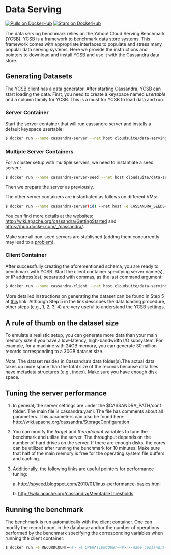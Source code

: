 # Data Serving

[![Pulls on DockerHub][dhpulls]][dhrepo] [![Stars on DockerHub][dhstars]][dhrepo]

The data serving benchmark relies on the Yahoo! Cloud Serving Benchmark (YCSB). YCSB is a framework to benchmark data store systems. This framework comes with appropriate interfaces to populate and stress many popular data serving systems. Here we provide the instructions and pointers to download and install YCSB and use it with the Cassandra data store.

## Generating Datasets

The YCSB client has a data generator. After starting Cassandra, YCSB can start loading the data. First, you need to create a keyspace named *usertable* and a column family for YCSB. This is a must for YCSB to load data and run.



### Server Container
Start the server container that will run cassandra server and installs a default keyspace usertable:

```bash
$ docker run --name cassandra-server --net host cloudsuite/data-serving:server
```
### Multiple Server Containers

For a cluster setup with multiple servers, we need to instantiate a seed server :

```bash
$ docker run --name cassandra-server-seed --net host cloudsuite/data-serving:server
```

Then we prepare the server as previously.

The other server containers are instantiated as follows on different VMs:

```bash
$ docker run --name cassandra-server(id) --net host -e CASSANDRA_SEEDS=cassandra-server-seed-IPADDRESS cloudsuite/data-serving:server
```

You can find more details at the websites: http://wiki.apache.org/cassandra/GettingStarted and https://hub.docker.com/_/cassandra/.

Make sure all non-seed servers are stablished (adding them concurrently may lead to a [problem](https://docs.datastax.com/en/cassandra/2.1/cassandra/operations/ops_add_node_to_cluster_t.html)).

### Client Container
After successfully creating the aforementioned schema, you are ready to benchmark with YCSB.
Start the client container specifying server name(s), or IP address(es), separated with commas, as the last command argument:

```bash
$ docker run --name cassandra-client --net host cloudsuite/data-serving:client "cassandra-server-seed-IPADDRESS,cassandra-server1-IPADDRESS"
```

More detailed instructions on generating the dataset can be found in Step 5 at [this](http://github.com/brianfrankcooper/YCSB/wiki/Running-a-Workload) link. Although Step 5 in the link describes the data loading procedure, other steps (e.g., 1, 2, 3, 4) are very useful to understand the YCSB settings.

A rule of thumb on the dataset size
-----------------------------------
To emulate a realistic setup, you can generate more data than your main memory size if you have a low-latency, high-bandwidth I/O subsystem. For example, for a machine with 24GB memory, you can generate 30 million records corresponding to a 30GB dataset size.

_Note_: The dataset resides in Cassandra’s data folder(s).The actual data takes up more space than the total size of the records because data files have metadata structures (e.g., index). Make sure you have enough disk space.

Tuning the server performance
-----------------------------
1. In general, the server settings are under the $CASSANDRA_PATH/conf folder. The main file is cassandra.yaml. The file has comments about all parameters. This parameters can also be found here: http://wiki.apache.org/cassandra/StorageConfiguration
2. You can modify the *target* and *threadcount* variables to tune the benchmark and utilize the server. The throughput depends on the number of hard drives on the server. If there are enough disks, the cores can be utilized after running the benchmark for 10 minutes. Make sure that half of the main memory is free for the operating system file buffers and caching.
3. Additionally, the following links are useful pointers for performance tuning:

	a. http://spyced.blogspot.com/2010/01/linux-performance-basics.html

	b. http://wiki.apache.org/cassandra/MemtableThresholds

Running the benchmark
---------------------
The benchmark is run automatically with the client container. One can modify the record count in the database and/or the number of operations performed by the benchmark specifying the corresponding variables when running the client container:
```bash
$ docker run -e RECORDCOUNT=<#> -e OPERATIONCOUNT=<#> --name cassandra-client --net serving_network cloudsuite/data-serving:client "cassandra-server-seed,cassandra-server1"
```

[dhrepo]: https://hub.docker.com/r/cloudsuite/data-serving/ "DockerHub Page"
[dhpulls]: https://img.shields.io/docker/pulls/cloudsuite/data-serving.svg "Go to DockerHub Page"
[dhstars]: https://img.shields.io/docker/stars/cloudsuite/data-serving.svg "Go to DockerHub Page"
